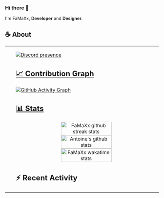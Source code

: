 ### Hi there 👋

I'm FaMaXx, **Developer** and **Designer**.

## ☕ About
<table align="center">
    <tr>
        <td valign="center">
            <ul>
            <a href="https://discord.gg/ucX9c5yXmX">
                <img alt="Discord presence" src="https://lanyard.cnrad.dev/api/659771751806271510" />

## 📈 Contribution Graph
![GitHub Activity Graph](https://github-readme-activity-graph.vercel.app/graph?username=FaMaXx_border=true&bg_color=0d1117&color=ff6b81&line=ff4757&&point=59c9e8)

## 📊 Stats
<p align="center">
    <a href="https://wakatime.com/@famaxx">
        <img width="60%" src="https://github-readme-streak-stats.herokuapp.com/?user=FaMaXx&theme=highcontrast&hide_border=true&background=0d1117&ring=ff4757&fire=ff6b81&currStreakLabel=ff6b81&currStreakNum=59c9e8" alt="FaMaXx github streak stats" />
        <img width="60%" src="https://github-readme-stats.vercel.app/api?username=famaxx&show_icons=true&title_color=ff6b81&icon_color=59c9e8&bg_color=0d1117&text_color=ff4757&hide_border=true&hide=stars&cache_seconds=7200" alt="Antoine's github stats" />
        <img width="60%" src="https://github-readme-stats.vercel.app/api/wakatime?username=famaxx&layout=compact&title_color=ff6b81&bg_color=0d1117&text_color=ff4757&hide_border=true&hide_title=true" alt="FaMaXx wakatime stats" />
    </a>
</p>

## ⚡ Recent Activity
